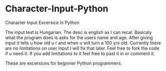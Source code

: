 # Character-Input-Python
Character Input Excersice in Python

The input text is Hungarian.
The desc is english as I can recal.
Basicaly what the program does is asks for the users name and age.
After giving input it tells u how old u r and when u will turn a 100 yrs old.
Currently there are no limitations on user input I will fix that later.
Feel free to fork the code if u need it.
If you add limitations to it feel free to past it in or comment it.

These are excersices for beginner Python programmers.
